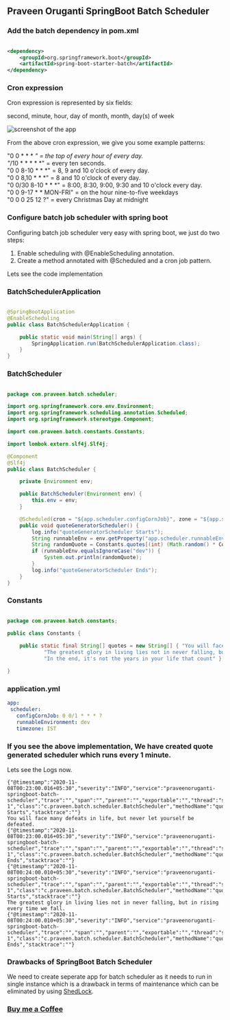 ## Praveen Oruganti SpringBoot Batch Scheduler


### Add the batch dependency in pom.xml

```XML

<dependency>
	<groupId>org.springframework.boot</groupId>
	<artifactId>spring-boot-starter-batch</artifactId>
</dependency>

```

### Cron expression

Cron expression is represented by six fields:

second, minute, hour, day of month, month, day(s) of week

![screenshot of the app](https://raw.githubusercontent.com/praveenoruganti/praveenoruganti-springboot/master/0_Projects/praveenoruganti-springboot-batch-scheduler/src/main/resources/images/1.PNG)

From the above cron expression, we give you some example patterns:

"0 0 * * * *" = the top of every hour of every day. <br />
"*/10 * * * * *" = every ten seconds. <br />
"0 0 8-10 * * *" = 8, 9 and 10 o'clock of every day. <br />
"0 0 8,10 * * *" = 8 and 10 o'clock of every day. <br />
"0 0/30 8-10 * * *" = 8:00, 8:30, 9:00, 9:30 and 10 o'clock every day. <br />
"0 0 9-17 * * MON-FRI" = on the hour nine-to-five weekdays <br />
"0 0 0 25 12 ?" = every Christmas Day at midnight <br />

### Configure batch job scheduler with spring boot

Configuring batch job scheduler very easy with spring boot, we just do two steps:

1. Enable scheduling with @EnableScheduling annotation. <br />
2. Create a method annotated with @Scheduled and a cron job pattern. <br />

Lets see the code implementation

### BatchSchedulerApplication

```JAVA

@SpringBootApplication
@EnableScheduling
public class BatchSchedulerApplication {

	public static void main(String[] args) {
		SpringApplication.run(BatchSchedulerApplication.class);
	}
}
```

### BatchScheduler

```JAVA

package com.praveen.batch.scheduler;

import org.springframework.core.env.Environment;
import org.springframework.scheduling.annotation.Scheduled;
import org.springframework.stereotype.Component;

import com.praveen.batch.constants.Constants;

import lombok.extern.slf4j.Slf4j;

@Component
@Slf4j
public class BatchScheduler {

	private Environment env;

	public BatchScheduler(Environment env) {
		this.env = env;
	}

	@Scheduled(cron = "${app.scheduler.configCornJob}", zone = "${app.scheduler.timezone}")
	public void quoteGeneratorScheduler() {
		log.info("quoteGeneratorScheduler Starts");
		String runnableEnv = env.getProperty("app.scheduler.runnableEnvironment");
		String randomQuote = Constants.quotes[(int) (Math.random() * Constants.quotes.length)];
		if (runnableEnv.equalsIgnoreCase("dev")) {
			System.out.println(randomQuote);
		}
		log.info("quoteGeneratorScheduler Ends");
	}
}


```

### Constants

```JAVA

package com.praveen.batch.constants;

public class Constants {
	
	public static final String[] quotes = new String[] { "You will face many defeats in life, but never let yourself be defeated.",
			"The greatest glory in living lies not in never falling, but in rising every time we fall.",
			"In the end, it's not the years in your life that count" };

}

```

### application.yml

```YAML
app:
 scheduler:
   configCornJob: 0 0/1 * * * ?
   runnableEnvironment: dev
   timezone: IST
```

### If you see the above implementation, We have created quote generated scheduler which runs every 1 minute.

Lets see the Logs now.

``` LOG
{"@timestamp":"2020-11-08T00:23:00.016+05:30","severity":"INFO","service":"praveenoruganti-springboot-batch-scheduler","trace":"","span":"","parent":"","exportable":"","thread":"scheduling-1","class":"c.praveen.batch.scheduler.BatchScheduler","methodName":"quoteGeneratorScheduler","lineNo":"24","message":"quoteGeneratorScheduler Starts","stacktrace":""}
You will face many defeats in life, but never let yourself be defeated.
{"@timestamp":"2020-11-08T00:23:00.016+05:30","severity":"INFO","service":"praveenoruganti-springboot-batch-scheduler","trace":"","span":"","parent":"","exportable":"","thread":"scheduling-1","class":"c.praveen.batch.scheduler.BatchScheduler","methodName":"quoteGeneratorScheduler","lineNo":"35","message":"quoteGeneratorScheduler Ends","stacktrace":""}
{"@timestamp":"2020-11-08T00:24:00.010+05:30","severity":"INFO","service":"praveenoruganti-springboot-batch-scheduler","trace":"","span":"","parent":"","exportable":"","thread":"scheduling-1","class":"c.praveen.batch.scheduler.BatchScheduler","methodName":"quoteGeneratorScheduler","lineNo":"24","message":"quoteGeneratorScheduler Starts","stacktrace":""}
The greatest glory in living lies not in never falling, but in rising every time we fall.
{"@timestamp":"2020-11-08T00:24:00.010+05:30","severity":"INFO","service":"praveenoruganti-springboot-batch-scheduler","trace":"","span":"","parent":"","exportable":"","thread":"scheduling-1","class":"c.praveen.batch.scheduler.BatchScheduler","methodName":"quoteGeneratorScheduler","lineNo":"35","message":"quoteGeneratorScheduler Ends","stacktrace":""}

```

### Drawbacks of SpringBoot Batch Scheduler
We need to create seperate app for batch scheduler as it needs to run in single instance which is a drawback in terms of maintenance which can be eliminated by using [ShedLock](https://github.com/praveenoruganti/praveenoruganti-springboot/tree/master/0_Projects/praveenoruganti-springboot-shedlock).

### [Buy me a Coffee](http://bit.ly/2WryDT8)

